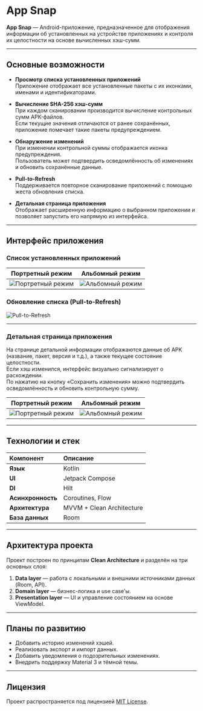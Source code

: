 # App Snap

**App Snap** — Android-приложение, предназначенное для отображения информации об установленных на устройстве приложениях и контроля их целостности на основе вычисленных хэш-сумм.

---

## Основные возможности

- **Просмотр списка установленных приложений**  
  Приложение отображает все установленные пакеты с их иконками, именами и идентификаторами.

- **Вычисление SHA-256 хэш-сумм**  
  При каждом сканировании производится вычисление контрольных сумм APK-файлов.  
  Если текущие значения отличаются от ранее сохранённых, приложение помечает такие пакеты предупреждением.

- **Обнаружение изменений**  
  При изменении контрольной суммы отображается иконка предупреждения.  
  Пользователь может подтвердить осведомлённость об изменениях и обновить сохранённые данные.

- **Pull-to-Refresh**  
  Поддерживается повторное сканирование приложений с помощью жеста обновления списка.

- **Детальная страница приложения**  
  Отображает расширенную информацию о выбранном приложении и позволяет запустить его напрямую из интерфейса.

---

## Интерфейс приложения

### Список установленных приложений

| **Портретный режим** | **Альбомный режим** |
|:---:|:---:|
| ![Портретный режим](https://github.com/user-attachments/assets/b25c9c3c-36d4-4f2c-921d-960204ddd5fd) | ![Альбомный режим](https://github.com/user-attachments/assets/ca6fa4cc-5bc7-4203-8522-e49b97b96850) |

### Обновление списка (Pull-to-Refresh)

![Pull-to-Refresh](https://github.com/user-attachments/assets/9df23150-39b2-4c86-92f9-145bb6b3cb35)

---

### Детальная страница приложения

На странице детальной информации отображаются данные об APK (название, пакет, версия и т.д.), а также текущее состояние целостности.  
Если хэш изменился, интерфейс визуально сигнализирует о расхождении.  
По нажатию на кнопку «Сохранить изменения» можно подтвердить осведомлённость и обновить контрольную сумму.

| **Портретный режим** | **Альбомный режим** |
|:---:|:---:|
| ![Портретный режим](https://github.com/user-attachments/assets/a5c52eb4-2bd8-4234-840a-540804f04fb7) | ![Альбомный режим](https://github.com/user-attachments/assets/aea6af3e-e05c-4c08-85f0-8891d54df3fd) |

---

## Технологии и стек

| Компонент | Описание |
|:--|:--|
| **Язык** | Kotlin |
| **UI** | Jetpack Compose |
| **DI** | Hilt |
| **Асинхронность** | Coroutines, Flow |
| **Архитектура** | MVVM + Clean Architecture |
| **База данных** | Room |

---

## Архитектура проекта

Проект построен по принципам **Clean Architecture** и разделён на три основных слоя:

1. **Data layer** — работа с локальными и внешними источниками данных (Room, API).  
2. **Domain layer** — бизнес-логика и use case'ы.  
3. **Presentation layer** — UI и управление состоянием на основе ViewModel.

---

## Планы по развитию

- Добавить историю изменений хэшей.  
- Реализовать экспорт и импорт данных.  
- Добавить уведомления о подозрительных изменениях.  
- Внедрить поддержку Material 3 и тёмной темы.  

---

## Лицензия

Проект распространяется под лицензией [MIT License](LICENSE).
